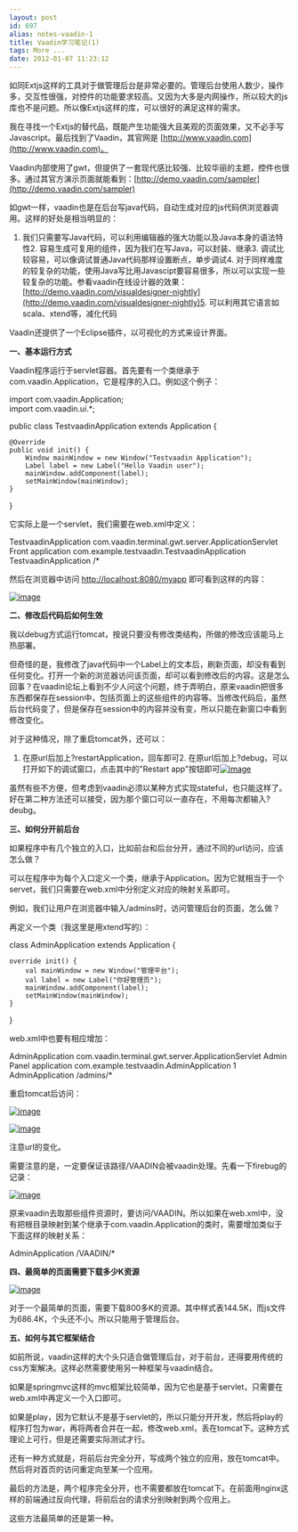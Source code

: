 ```yaml
---
layout: post
id: 697
alias: notes-vaadin-1
title: Vaadin学习笔记(1)
tags: More ...
date: 2012-01-07 11:23:12
---
```


如同Extjs这样的工具对于做管理后台是非常必要的。管理后台使用人数少，操作多，交互性很强，对控件的功能要求较高。又因为大多是内网操作，所以较大的js库也不是问题。所以像Extjs这样的库，可以很好的满足这样的需求。

我在寻找一个Extjs的替代品，既能产生功能强大且美观的页面效果，又不必手写Javascript。最后找到了Vaadin，其官网是 [http://www.vaadin.com](http://www.vaadin.com)。

Vaadin内部使用了gwt，但提供了一套现代感比较强、比较华丽的主题，控件也很多。通过其官方演示页面就能看到：[http://demo.vaadin.com/sampler](http://demo.vaadin.com/sampler)

如gwt一样，vaadin也是在后台写java代码，自动生成对应的js代码供浏览器调用。这样的好处是相当明显的：

1.  我们只需要写Java代码，可以利用编辑器的强大功能以及Java本身的语法特性2.  容易生成可复用的组件，因为我们在写Java，可以封装、继承3.  调试比较容易，可以像调试普通Java代码那样设置断点，单步调试4.  对于同样难度的较复杂的功能，使用Java写比用Javascipt要容易很多，所以可以实现一些较复杂的功能。参看vaadin在线设计器的效果：[http://demo.vaadin.com/visualdesigner-nightly](http://demo.vaadin.com/visualdesigner-nightly)5.  可以利用其它语言如scala、xtend等，减化代码

Vaadin还提供了一个Eclipse插件，以可视化的方式来设计界面。

**一、基本运行方式**

Vaadin程序运行于servlet容器。首先要有一个类继承于com.vaadin.Application，它是程序的入口。例如这个例子：

import com.vaadin.Application;    
import com.vaadin.ui.*;

public class TestvaadinApplication extends Application {    
    
    @Override     
    public void init() {     
        Window mainWindow = new Window("Testvaadin Application");     
        Label label = new Label("Hello Vaadin user");     
        mainWindow.addComponent(label);     
        setMainWindow(mainWindow);     
    }

} 

它实际上是一个servlet，我们需要在web.xml中定义：

<servlet>    
    <servlet-name>TestvaadinApplication</servlet-name>     
    <servlet-class>com.vaadin.terminal.gwt.server.ApplicationServlet</servlet-class>     
    <init-param>     
        <description>Front</description>     
        <param-name>application</param-name>     
        <param-value>com.example.testvaadin.TestvaadinApplication</param-value>     
    </init-param>     
</servlet>     
<servlet-mapping>     
    <servlet-name>TestvaadinApplication</servlet-name>     
    <url-pattern>/*</url-pattern>     
</servlet-mapping>

然后在浏览器中访问 [http://localhost:8080/myapp](http://localhost:8080/myapp) 即可看到这样的内容：

[![image](http://freewind.me/wp-content/uploads/2012/01/image1.png "image")](http://freewind.me/wp-content/uploads/2012/01/image1.png)     

**二、修改后代码后如何生效**

我以debug方式运行tomcat，按说只要没有修改类结构，所做的修改应该能马上热部署。

但奇怪的是，我修改了java代码中一个Label上的文本后，刷新页面，却没有看到任何变化。打开一个新的浏览器访问该页面，却可以看到修改后的内容。这是怎么回事？在vaadin论坛上看到不少人问这个问题，终于弄明白，原来vaadin把很多东西都保存在session中，包括页面上的这些组件的内容等。当修改代码后，虽然后台代码变了，但是保存在session中的内容并没有变，所以只能在新窗口中看到修改变化。

对于这种情况，除了重启tomcat外，还可以：

1.  在原url后加上?restartApplication，回车即可2.  在原url后加上?debug，可以打开如下的调试窗口，点击其中的"Restart app"按钮即可[![image](http://freewind.me/wp-content/uploads/2012/01/image2.png "image")](http://freewind.me/wp-content/uploads/2012/01/image2.png)

虽然有些不方便，但考虑到vaadin必须以某种方式实现stateful，也只能这样了。好在第二种方法还可以接受，因为那个窗口可以一直存在，不用每次都输入?deubg。

**三、如何分开前后台**

如果程序中有几个独立的入口，比如前台和后台分开，通过不同的url访问，应该怎么做？

可以在程序中为每个入口定义一个类，继承于Application。因为它就相当于一个servet，我们只需要在web.xml中分别定义对应的映射关系即可。

例如，我们让用户在浏览器中输入/admins时，访问管理后台的页面，怎么做？

再定义一个类（我这里是用xtend写的）：

class AdminApplication extends Application {    
    
    override init() {     
        val mainWindow = new Window("管理平台");     
        val label = new Label("你好管理员");     
        mainWindow.addComponent(label);     
        setMainWindow(mainWindow);     
    }

}

web.xml中也要有相应增加：

<servlet>    
    <servlet-name>AdminApplication</servlet-name>     
    <servlet-class>com.vaadin.terminal.gwt.server.ApplicationServlet</servlet-class>     
    <init-param>     
        <description>Admin Panel</description>     
        <param-name>application</param-name>     
        <param-value>com.example.testvaadin.AdminApplication</param-value>     
    </init-param>     
    <load-on-startup>1</load-on-startup>     
</servlet>     
<servlet-mapping>     
    <servlet-name>AdminApplication</servlet-name>     
    <url-pattern>/admins/*</url-pattern>     
</servlet-mapping>     

重启tomcat后访问：

[![image](http://freewind.me/wp-content/uploads/2012/01/image3.png "image")](http://freewind.me/wp-content/uploads/2012/01/image3.png)

[![image](http://freewind.me/wp-content/uploads/2012/01/image4.png "image")](http://freewind.me/wp-content/uploads/2012/01/image4.png)

注意url的变化。

需要注意的是，一定要保证该路径/VAADIN会被vaadin处理。先看一下firebug的记录：

[![image](http://freewind.me/wp-content/uploads/2012/01/image5.png "image")](http://freewind.me/wp-content/uploads/2012/01/image5.png)

原来vaadin去取那些组件资源时，要访问/VAADIN。所以如果在web.xml中，没有把根目录映射到某个继承于com.vaadin.Application的类时，需要增加类似于下面这样的映射关系：

<servlet-mapping>   
    <servlet-name>AdminApplication</servlet-name>    
    <url-pattern>/VAADIN/*</url-pattern>    
</servlet-mapping>

**四、最简单的页面需要下载多少K资源**

[![image](http://freewind.me/wp-content/uploads/2012/01/image6.png "image")](http://freewind.me/wp-content/uploads/2012/01/image6.png)

对于一个最简单的页面，需要下载800多K的资源。其中样式表144.5K，而js文件为686.4K，个头还不小。所以只能用于管理后台。

**五、如何与其它框架结合**

如前所说，vaadin这样的大个头只适合做管理后台，对于前台，还得要用传统的css方案解决。这样必然需要使用另一种框架与vaadin结合。

如果是springmvc这样的mvc框架比较简单，因为它也是基于servlet，只需要在web.xml中再定义一个入口即可。

如果是play，因为它默认不是基于servlet的，所以只能分开开发，然后将play的程序打包为war，再将两者合并在一起，修改web.xml，丢在tomcat下。这种方式理论上可行，但是还需要实际测试才行。

还有一种方式就是，将前后台完全分开，写成两个独立的应用，放在tomcat中。然后将对首页的访问重定向至某一个应用。

最后的方法是，两个程序完全分开，也不需要都放在tomcat下。在前面用nginx这样的前端通过反向代理，将前后台的请求分别映射到两个应用上。

这些方法最简单的还是第一种。
